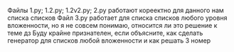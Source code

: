 Файлы 1.py; 1.2.py; 1.2v2.py; 2.py работают кореектно для данного нам списка списков
Файл 3.py работает для списка списков любого уровня вложенности, но я не совсем понимаю, относится ли это решение к теме дз
Буду крайне признателен, если объясните, как сделать генератор для списков любой вложенности и как решать 3 номер